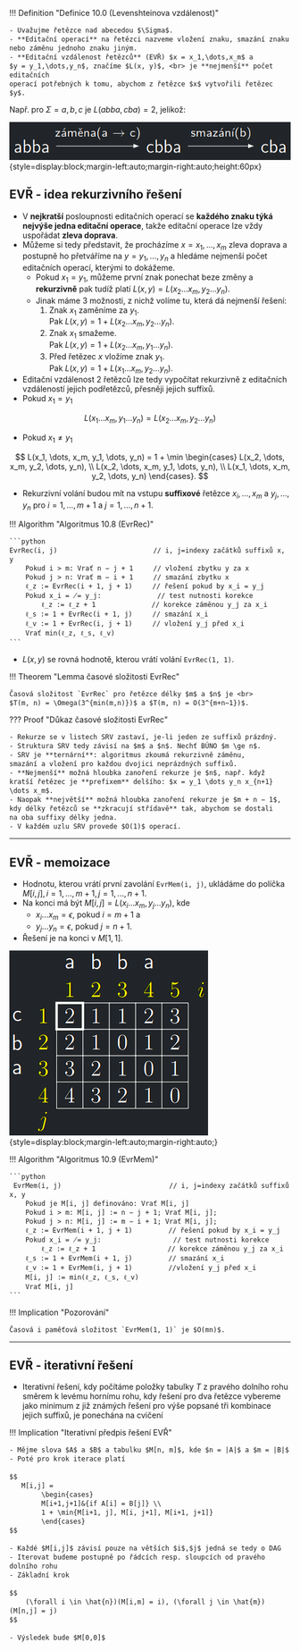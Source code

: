 <a id="def-10.0"></a>
!!! Definition "Definice 10.0 (Levenshteinova vzdálenost)"

    - Uvažujme řetězce nad abecedou $\Sigma$.
    - **Editační operací** na řetězci nazveme vložení znaku, smazání znaku
    nebo záměnu jednoho znaku jiným.
    - **Editační vzdálenost řetězců** (EVŘ) $x = x_1,\dots,x_m$ a
    $y = y_1,\dots,y_n$, značíme $L(x, y)$, <br> je **nejmenší** počet editačních
    operací potřebných k tomu, abychom z řetězce $x$ vytvořili řetězec $y$.

Např. pro $\Sigma = {a,b,c}$ je $L(abba, cba) = 2$, jelikož:

![nrp_iter](../assets/10/evr_edit.png){style=display:block;margin-left:auto;margin-right:auto;height:60px}

## EVŘ - idea rekurzivního řešení

- V **nejkratší** posloupnosti editačních operací se **každého znaku
  týká nejvýše jedna editační operace**, takže editační operace
  lze vždy uspořádat **zleva doprava**.
- Můžeme si tedy představit, že procházíme $x = x_1,\dots,x_m$ zleva
  doprava a postupně ho přetváříme na $y = y_1,\dots,y_n$ a hledáme
  nejmenší počet editačních operací, kterými to dokážeme.
    - Pokud $x_1 = y_1$, můžeme první znak ponechat beze změny a
      **rekurzivně** pak tudíž platí $L(x,y) = L(x_2 \dots x_m, y_2 \dots y_n)$.
    - Jinak máme 3 možnosti, z nichž volíme tu, která dá nejmenší řešení:
        1. Znak $x_1$ zaměníme za $y_1$. <br>
           Pak $L(x,y) = 1 + L(x_2 \dots x_m, y_2 \dots y_n)$.
        2. Znak $x_1$ smažeme. <br>
           Pak $L(x,y) = 1 + L(x_2 \dots x_m, y_1 \dots y_n)$.
        3. Před řetězec $x$ vložíme znak $y_1$. <br>
           Pak $L(x,y) = 1 + L(x_1 \dots x_m, y_2 \dots y_n)$.
- Editační vzdálenost 2 řetězců lze tedy vypočítat rekurzivně z
  editačních vzdáleností jejich podřetězců, přesněji jejich suffixů.
- Pokud $x_1 = y_1$

$$
L(x_1 \dots x_m, y_1 \dots y_n) = L(x_2 \dots x_m, y_2 \dots y_n)
$$

- Pokud $x_1 \ne y_1$

$$
L(x_1, \dots, x_m, y_1, \dots, y_n) = 1 + \min
\begin{cases}
L(x_2, \dots, x_m, y_2, \dots, y_n), \\
L(x_2, \dots, x_m, y_1, \dots, y_n), \\
L(x_1, \dots, x_m, y_2, \dots, y_n)
\end{cases}.
$$

- Rekurzivní volání budou mít na vstupu **suffixové** řetězce
  $x_i,\dots,x_m$ a $y_j,\dots,y_n$ pro $i = 1,\dots, m + 1$ a
  $j = 1,\dots, n + 1$.

<a id="algo-10.8"></a>
!!! Algorithm "Algoritmus 10.8 (EvrRec)"

    ```python
    EvrRec(i, j)                        // i, j=indexy začátků suffixů x, y
        Pokud i > m: Vrať n − j + 1     // vložení zbytku y za x
        Pokud j > n: Vrať m − i + 1     // smazání zbytku x
        ℓ_z := EvrRec(i + 1, j + 1)     // řešení pokud by x_i = y_j
        Pokud x_i = ̸= y_j:              // test nutnosti korekce
            ℓ_z := ℓ_z + 1              // korekce záměnou y_j za x_i
        ℓ_s := 1 + EvrRec(i + 1, j)     // smazání x_i
        ℓ_v := 1 + EvrRec(i, j + 1)     // vložení y_j před x_i
        Vrať min(ℓ_z, ℓ_s, ℓ_v)
    ```

- $L(x, y)$ se rovná hodnotě, kterou vrátí volání `EvrRec(1, 1)`.

!!! Theorem "Lemma časové složitosti EvrRec"

    Časová složitost `EvrRec` pro řetězce délky $m$ a $n$ je <br>
    $T(m, n) = \Omega(3^{min(m,n)})$ a $T(m, n) = O(3^{m+n−1})$.

??? Proof "Důkaz časové složitosti EvrRec"

    - Rekurze se v listech SRV zastaví, je-li jeden ze suffixů prázdný.
    - Struktura SRV tedy závisí na $m$ a $n$. Nechť BÚNO $m \ge n$.
    - SRV je **ternární**: algoritmus zkoumá rekurzivně záměnu,
    smazání a vložení pro každou dvojici neprázdných suffixů.
    - **Nejmenší** možná hloubka zanoření rekurze je $n$, např. když
    kratší řetězec je **prefixem** delšího: $x = y_1 \dots y_n x_{n+1} \dots x_m$.
    - Naopak **největší** možná hloubka zanoření rekurze je $m + n − 1$,
    kdy délky řetězců se **zkracují střídavě** tak, abychom se dostali
    na oba suffixy délky jedna.
    - V každém uzlu SRV provede $O(1)$ operací.

---

## EVŘ - memoizace

- Hodnotu, kterou vrátí první zavolání `EvrMem(i, j)`, ukládáme do
  políčka $M[i, j], i = 1,\dots, m + 1, j = 1, . . . , n + 1$.
- Na konci má být $M[i, j] = L(x_i \dots  x_m, y_j \dots y_n)$, kde
    - $x_i \dots x_m = \epsilon$, pokud $i = m + 1$ a
    - $y_j \dots y_n = \epsilon$, pokud $j = n + 1$.
- Řešení je na konci v $M[1, 1]$.

![nrp_iter](../assets/10/evr_mem.png){style=display:block;margin-left:auto;margin-right:auto;}

<a id="algo-10.9"></a>
!!! Algorithm "Algoritmus 10.9 (EvrMem)"

    ```python
     EvrMem(i, j)                           // i, j=indexy začátků suffixů x, y
        Pokud je M[i, j] definováno: Vrať M[i, j]
        Pokud i > m: M[i, j] := n − j + 1; Vrať M[i, j];
        Pokud j > n: M[i, j] := m − i + 1; Vrať M[i, j];
        ℓ_z := EvrMem(i + 1, j + 1)         // řešení pokud by x_i = y_j
        Pokud x_i = ̸= y_j:                  // test nutnosti korekce
            ℓ_z := ℓ_z + 1                  // korekce záměnou y_j za x_i
        ℓ_s := 1 + EvrMem(i + 1, j)         // smazání x_i
        ℓ_v := 1 + EvrMem(i, j + 1)         //vložení y_j před x_i
        M[i, j] := min(ℓ_z, ℓ_s, ℓ_v)
        Vrať M[i, j]
    ```

!!! Implication "Pozorování"

    Časová i paměťová složitost `EvrMem(1, 1)` je $O(mn)$.

---

## EVŘ - iterativní řešení

- Iterativní řešení, kdy počítáme položky tabulky $T$ z pravého
  dolního rohu směrem k levému hornímu rohu, kdy řešení pro dva
  řetězce vybereme jako minimum z již známých řešení pro výše
  popsané tři kombinace jejich suffixů, je ponechána na cvičení

!!! Implication "Iterativní předpis řešení EVŘ"

    - Mějme slova $A$ a $B$ a tabulku $M[n, m]$, kde $n = |A|$ a $m = |B|$
    - Poté pro krok iterace platí 

    $$
       M[i,j] = 
            \begin{cases}
            M[i+1,j+1]&{if A[i] = B[j]} \\
            1 + \min{M[i+1, j], M[i, j+1], M[i+1, j+1]}
            \end{cases}
    $$

    - Každé $M[i,j]$ závisí pouze na větších $i$,$j$ jedná se tedy o DAG
    - Iterovat budeme postupně po řádcích resp. sloupcích od pravého dolního rohu
    - Základní krok

    $$
        (\forall i \in \hat{n})(M[i,m] = i), (\forall j \in \hat{m})(M[n,j] = j)
    $$

    - Výsledek bude $M[0,0]$
